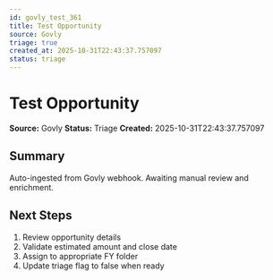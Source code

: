 ```yaml
---
id: govly_test_361
title: Test Opportunity
source: Govly
triage: true
created_at: 2025-10-31T22:43:37.757097
status: triage
---
```


# Test Opportunity

**Source:** Govly
**Status:** Triage
**Created:** 2025-10-31T22:43:37.757097

## Summary

Auto-ingested from Govly webhook. Awaiting manual review and enrichment.

## Next Steps

1. Review opportunity details
2. Validate estimated amount and close date
3. Assign to appropriate FY folder
4. Update triage flag to false when ready
